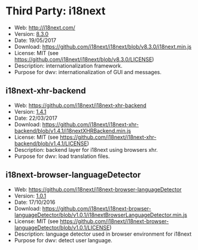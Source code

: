 Third Party: i18next
====================

* Web: http://i18next.com/
* Version: [8.3.0](https://github.com/i18next/i18next/releases/tag/v8.3.0)
* Date: 19/05/2017
* Download: https://github.com/i18next/i18next/blob/v8.3.0/i18next.min.js
* License: MIT (see https://github.com/i18next/i18next/blob/v8.3.0/LICENSE)
* Description: internationalization framework.
* Purpose for dwv: internationalization of GUI and messages.

i18next-xhr-backend
-------------------
* Web: https://github.com/i18next/i18next-xhr-backend
* Version: [1.4.1](https://github.com/i18next/i18next-xhr-backend/releases/tag/v1.41)
* Date: 22/03/2017
* Download: https://github.com/i18next/i18next-xhr-backend/blob/v1.4.1/i18nextXHRBackend.min.js
* License: MIT (see https://github.com/i18next/i18next-xhr-backend/blob/v1.4.1/LICENSE)
* Description: backend layer for i18next using browsers xhr.
* Purpose for dwv: load translation files.

i18next-browser-languageDetector
--------------------------------
* Web: https://github.com/i18next/i18next-browser-languageDetector
* Version: [1.0.1](https://github.com/i18next/i18next-browser-languageDetector/releases/tag/v1.0.1)
* Date: 17/10/2016
* Download: https://github.com/i18next/i18next-browser-languageDetector/blob/v1.0.1/i18nextBrowserLanguageDetector.min.js
* License: MIT (see https://github.com/i18next/i18next-browser-languageDetector/blob/v1.0.1/LICENSE)
* Description: language detector used in browser environment for i18next
* Purpose for dwv: detect user language.

